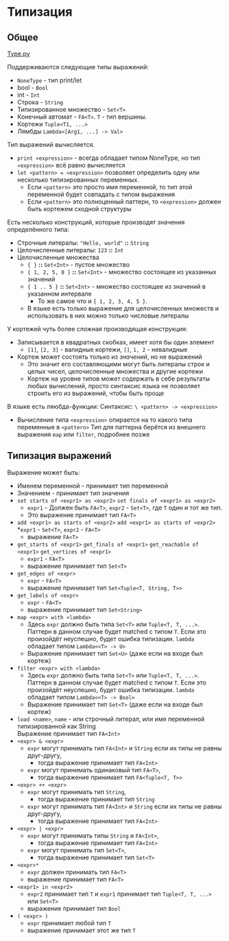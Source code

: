 # Типизация

## Общее

[Type.py](Type.py)


Поддерживаются следующие типы выражений:
 * `NoneType` - тип print/let
 * bool - `Bool`
 * int - `Int`
 * Строка - `String`
 * Типизированное множество - `Set<T>`
 * Конечный автомат - `FA<T>`. `T` - тип вершины.
 * Кортежи `Tuple<T1, ...>`
 * Лямбды `Lambda<[Arg1, ...] -> Val>`

Тип выражений вычисляется.
 * `print <expression>` - всегда обладает типом NoneType, но тип `<expression>` всё равно вычисляется
 * `let <pattern> = <expression>` позволяет определить одну или несколько типизированных переменных.
   * Если `<pattern>` это просто имя переменной, то тип этой переменной будет совпадать с типом выражения
   * Если `<pattern>` это полноценный паттерн, то `<expression>` должен быть кортежем сходной структуры

Есть несколько конструкций, которые производят значения определённого типа:
 * Строчные литералы: `"Hello, world"` **::** `String`
 * Целочисленные литералы: `123` **::** `Int`
 * Целочисленные множества
   * `{ }` **::** `Set<Int>` - пустое множество
   * `{ 1, 2, 5, 8 }` **::** `Set<Int>` - множество состоящее из указанных значений
   * `{ 1 .. 5 }`  **::** `Set<Int>` - множество состоящее из значений в указанном интервале
     * То же самое что и `{ 1, 2, 3, 4, 5 }`.
   * В языке есть только выражение для целочисленных множеств и использовать в них можно только числовые литералы

У кортежей чуть более сложная производящая конструкция:
 * Записывается в квадратных скобках, имеет хотя бы один элемент
   * `[1]`, `[2, 3]` - валидные кортежи, `[]`, `1, 2` - невалидные
 * Кортеж может состоять только из _значений_, но не выражений
   * Это значит его составляющими могут быть литералы строк и целых чисел, целочисленные множества и другие кортежи
   * Кортеж на уровне типов может содержать в себе результаты любых вычислений, просто синтаксис языка не
     позволяет строить его из выражений, чтобы быть проще

В языке есть ляюбда-функции: Синтаксис: `\ <pattern> -> <expression>`
 * Вычисление типа `<expression>` опирается на то какого типа переменные в `<pattern>`
   Тип для паттерна берётся из внешнего выражения `map` или `filter`, подробнее позже

## Типизация выражений

Выражение может быть:
 * Именем переменной - принимает тип переменной
 * Значением - принимает тип значения
 * `set starts of <expr1> as <expr2>`
   `set finals of <expr1> as <expr2>`
   * `expr1` - Должен быть `FA<T>`, `expr2` - `Set<T>`, где `T` один и тот же тип.
   * Это выражение принимает тип `FA<T>`
 * `add <expr1> as starts of <expr2>`
    `add <expr1> as starts of <expr2>`
   *`expr1` - `Set<T>`, `expr2` - `FA<T>`
   * выражение `FA<T>`
 * `get_starts of <expr1>`
   `get_finals of <expr1>`
   `get_reachable of <expr1>`
   `get_vertices of <expr1>`
   * `expr1` - `FA<T>`
   * выражение принимает тип `Set<T>`
 * `get_edges of <expr>`
   * `expr` - `FA<T>`
   * выражение принимает тип `Set<Tuple<T, String, T>>`
 * `get_labels of <expr>`
   * `expr` - `FA<T>`
   * выражение принимает тип `Set<String>`
 * `map <expr> with <lambda>`
    * Здесь `expr` должно быть типа `Set<T>` или `Tuple<T, T, ...>`.
      Паттерн в данном случае будет matched с типом `T`. Если это произойдёт неуспешно, будет ошибка типизации.
      `lambda` обладает типом `Lambda<<T> -> U>`
    * Выражение принимает тип `Set<U>` (даже если на входе был кортеж)
 * `filter <expr> with <lambda>`
    * Здесь `expr` должно быть типа `Set<T>` или `Tuple<T, T, ...>`.
      Паттерн в данном случае будет matched с типом `T`. Если это произойдёт неуспешно, будет ошибка типизации.
      `lambda` обладает типом `Lambda<<T> -> Bool>`
    * Выражение принимает тип `Set<T>` (даже если на входе был кортеж)
 * `load <name>`, `name` - или строчный литерал, или имя переменной типизированной как String \
    Выражение принимает тип `FA<Int>`
 * `<expr> & <expr>`
   * `expr` могут принимать тип `FA<Int>` и `String` если их типы не равны друг-другу,
      * тогда выражение принимает тип `FA<Int>`
   * `expr` могут принимать одинаковый тип `FA<T>`,
      * тогда выражение принимает тип `FA<Tuple<T, T>>`
 * `<expr> ++ <expr>`
   * `expr` могут принимать тип `String`,
       * тогда выражение принимает тип `String`
   * `expr` могут принимать тип `FA<Int>` и `String` если их типы не равны друг-другу,
       * тогда выражение принимает тип `FA<Int>`
 * `<expr> | <expr>`
   * `expr` могут принимать типы `String` и `FA<Int>`,
       * тогда выражение принимает тип `FA<Int>`
   * `expr` могут принимать тип `Set<T>`,
       * тогда выражение принимает тип `Set<T>`
 * `<expr>*`
   * `expr` должен принимать тип `FA<T>`
   * выражение принимает тип `FA<T>`
 * `<expr1> in <expr2>`
   * `expr2` принимает тип `T` и `expr1` принимает тип `Tuple<T, T, ...>` или `Set<T>`
   * выражение принимает тип `Bool`
 * `( <expr> )`
   * `expr` принимает любой тип `T`
   * выражение принимает этот же тип `T`
